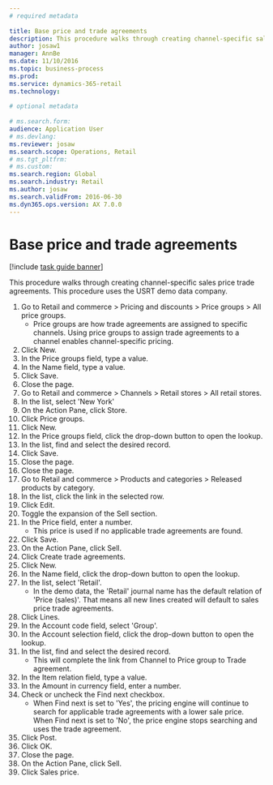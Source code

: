 ```yaml
--- 
# required metadata 
 
title: Base price and trade agreements
description: This procedure walks through creating channel-specific sales price trade agreements. 
author: josaw1
manager: AnnBe 
ms.date: 11/10/2016
ms.topic: business-process 
ms.prod:  
ms.service: dynamics-365-retail 
ms.technology:  
 
# optional metadata 
 
# ms.search.form:   
audience: Application User 
# ms.devlang:  
ms.reviewer: josaw
ms.search.scope: Operations, Retail 
# ms.tgt_pltfrm:  
# ms.custom:  
ms.search.region: Global
ms.search.industry: Retail
ms.author: josaw
ms.search.validFrom: 2016-06-30 
ms.dyn365.ops.version: AX 7.0.0 
---
```

# Base price and trade agreements

[!include [task guide banner](../includes/task-guide-banner.md)]

This procedure walks through creating channel-specific sales price trade agreements. This procedure uses the USRT demo data company.

1. Go to Retail and commerce > Pricing and discounts > Price groups > All price groups.
    * Price groups are how trade agreements are assigned to specific channels. Using price groups to assign trade agreements to a channel enables channel-specific pricing.  
2. Click New.
3. In the Price groups field, type a value.
4. In the Name field, type a value.
5. Click Save.
6. Close the page.
7. Go to Retail and commerce > Channels > Retail stores > All retail stores.
8. In the list, select 'New York'
9. On the Action Pane, click Store.
10. Click Price groups.
11. Click New.
12. In the Price groups field, click the drop-down button to open the lookup.
13. In the list, find and select the desired record.
14. Click Save.
15. Close the page.
16. Close the page.
17. Go to Retail and commerce > Products and categories > Released products by category.
18. In the list, click the link in the selected row.
19. Click Edit.
20. Toggle the expansion of the Sell section.
21. In the Price field, enter a number.
    * This price is used if no applicable trade agreements are found.  
22. Click Save.
23. On the Action Pane, click Sell.
24. Click Create trade agreements.
25. Click New.
26. In the Name field, click the drop-down button to open the lookup.
27. In the list, select 'Retail'.
    * In the demo data, the 'Retail' journal name has the default relation of 'Price (sales)'. That means all new lines created will default to sales price trade agreements.  
28. Click Lines.
29. In the Account code field, select 'Group'.
30. In the Account selection field, click the drop-down button to open the lookup.
31. In the list, find and select the desired record.
    * This will complete the link from Channel to Price group to Trade agreement.  
32. In the Item relation field, type a value.
33. In the Amount in currency field, enter a number.
34. Check or uncheck the Find next checkbox.
    * When Find next is set to 'Yes', the pricing engine will continue to search for applicable trade agreements with a lower sale price. When Find next is set to 'No', the price engine stops searching and uses the trade agreement.  
35. Click Post.
36. Click OK.
37. Close the page.
38. On the Action Pane, click Sell.
39. Click Sales price.


